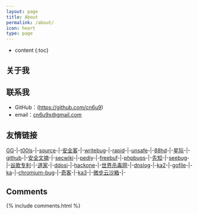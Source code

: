 ```yaml
---
layout: page
title: About
permalink: /about/
icon: heart
type: page
---
```


* content
{:toc}

## 关于我

<!-- <iframe src="https://githubbadge.appspot.com/cn6u9?s=1" style="border: 0;height: 142px;width: 200px;overflow: hidden;" frameBorder="0"></iframe> -->



## 联系我

* GitHub：(https://github.com/cn6u9)
* email：cn6u9x@gmail.com
## 友情链接
[GG](http://www.google.com)\-|-[t00ls](https://www.t00ls.com)\-|-[source](https://gaohaoyang.github.io)\-|-[安全客](https://www.anquanke.com/index.html)\-|-[writebug](https://www.writebug.com)\-|-[rapid](https://rapiddns.io)\-|-[unsafe](https://unsafe.sh/)\-|-[88hd](https://88hd.com)\-|-[星际](https://xj.hk/)\-|-[github](https://github.com)\-|-[安全文摘](http://govuln.com/news/)\-|-[secwiki](http://sec-wiki.com)\-|-[pediy](http://bbs.kanxue.com)\-|-[freebuf](http://www.freebuf.com)\-|-[phpbugs](http://bugs.php.net/search.php)\-|-[先知](http://xz.aliyun.com)\-|-[seebug](http://www.seebug.org)\-|-[谷歌专利](http://patents.google.com)\-|-[道家](http://quanxue.cn/CT_DaoJia/index.html)\-|-[ddosi](https://www.ddosi.org/)\-|-[hackone](https://hackerone.com/hacktivity)\-|-[世界杀毒网](https://www.virustotal.com/gui/home/upload)\-|-[dnslog](https://www.callback.red/)\-|-[ka2](https://www.wkbhjlq.tw/address/)\-|-[gofile](https://gofile.io/)\-|-[ka](https://www.xzddf.com/)\-|-[chromium-bug](https://bugs.chromium.org/p/chromium/issues/list)\-|-[奇客](https://www.solidot.org/)\-|-[ka3](https://www.v2xp.com/tag/bankcards/)\-|-[微步云沙箱](https://s.threatbook.com/)\-|-

## Comments

{% include comments.html %}
